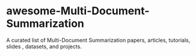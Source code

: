# awesome-Multi-Document-Summarization
A curated list of Multi-Document Summarization papers, articles, tutorials, slides , datasets, and projects.
